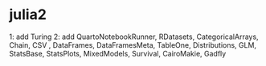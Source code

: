 # julia2

1: add Turing
2: add QuartoNotebookRunner, RDatasets, CategoricalArrays, Chain, CSV , DataFrames, DataFramesMeta, TableOne, Distributions, GLM, StatsBase, StatsPlots,  MixedModels, Survival, CairoMakie, Gadfly
